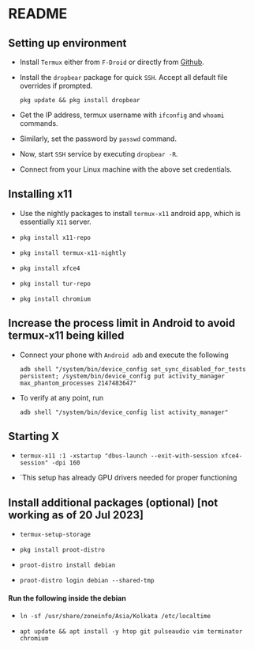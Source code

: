 # README


## Setting up environment


- Install `Termux` either from `F-Droid` or directly 
from [Github](https://github.com/termux/termux-app).

- Install the `dropbear` package for quick `SSH`. Accept all default file
overrides if prompted.

    ```
    pkg update && pkg install dropbear
    ```
- Get the IP address, termux username with `ifconfig` and `whoami` commands. 

- Similarly, set the password by `passwd` command. 

- Now, start `SSH` service by executing `dropbear -R`.

- Connect from your Linux machine with the above set credentials. 


## Installing x11 

- Use the nightly packages to install `termux-x11` android app, which is 
essentially `X11` server.

- `pkg install x11-repo`

- `pkg install termux-x11-nightly`

- `pkg install xfce4`

- `pkg install tur-repo`

- `pkg install chromium`

## Increase the process limit in Android to avoid termux-x11 being killed

- Connect your phone with `Android adb` and execute the following

    ```
    adb shell "/system/bin/device_config set_sync_disabled_for_tests persistent; /system/bin/device_config put activity_manager max_phantom_processes 2147483647"

- To verify at any point, run 

    ```
    adb shell "/system/bin/device_config list activity_manager"

    ```

## Starting X

- `termux-x11 :1 -xstartup "dbus-launch --exit-with-session xfce4-session" -dpi 160`

- `This setup has already GPU drivers needed for proper functioning

## Install additional packages (optional) [not working as of 20 Jul 2023]

- `termux-setup-storage`
    
- `pkg install proot-distro`

- `proot-distro install debian`

- `proot-distro login debian --shared-tmp`

#### Run the following inside the debian 

- `ln -sf /usr/share/zoneinfo/Asia/Kolkata /etc/localtime`

- `apt update && apt install -y htop git pulseaudio vim terminator chromium`

